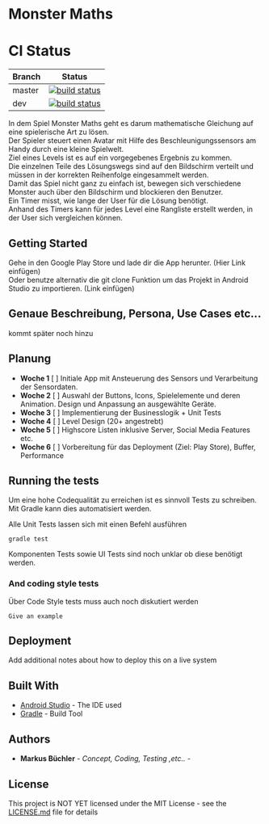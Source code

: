 # Monster Maths

# CI Status

| Branch      | Status |
| ----------- | ------ |
| master      | [![build status](https://gitlab.in.htwg-konstanz.de/mobile-ss18/mobile-ss18-13/badges/master/build.svg)](https://gitlab.in.htwg-konstanz.de/mobile-ss18/mobile-ss18-13/commits/master) |
| dev      | [![build status](https://gitlab.in.htwg-konstanz.de/mobile-ss18/mobile-ss18-13/badges/dev/build.svg)](https://gitlab.in.htwg-konstanz.de/mobile-ss18/mobile-ss18-13/commits/dev) |

In dem Spiel Monster Maths geht es darum mathematische Gleichung auf eine spielerische Art zu lösen.  
Der Spieler steuert einen Avatar mit Hilfe des Beschleunigungssensors am Handy durch eine kleine Spielwelt.  
Ziel eines Levels ist es auf ein vorgegebenes Ergebnis zu kommen.   
Die einzelnen Teile des Lösungswegs sind auf den Bildschirm verteilt und müssen in der korrekten Reihenfolge eingesammelt werden.   
Damit das Spiel nicht ganz zu einfach ist, bewegen sich verschiedene Monster auch über den Bildschirm und blockieren den Benutzer.   
Ein Timer misst, wie lange der User für die Lösung benötigt.   
Anhand des Timers kann für jedes Level eine Rangliste erstellt werden, in der User sich vergleichen können.  

## Getting Started
Gehe in den Google Play Store und lade dir die App herunter. (Hier Link einfügen)  
Oder benutze alternativ die git clone Funktion um das Projekt in Android Studio zu importieren. (Link einfügen)

## Genaue Beschreibung, Persona, Use Cases etc...
kommt später noch hinzu

## Planung
- __Woche 1__ [ ] Initiale App mit Ansteuerung des Sensors und Verarbeitung der Sensordaten.
- __Woche 2__ [ ] Auswahl der Buttons, Icons, Spielelemente und deren Animation. Design und Anpassung an ausgewählte Geräte. 
- __Woche 3__ [ ] Implementierung der Businesslogik + Unit Tests 
- __Woche 4__ [ ] Level Design (20+ angestrebt) 
- __Woche 5__ [ ] Highscore Listen inklusive Server, Social Media Features etc.
- __Woche 6__ [ ] Vorbereitung für das Deployment (Ziel: Play Store), Buffer, Performance

## Running the tests

Um eine hohe Codequalität zu erreichen ist es sinnvoll Tests zu schreiben.  
Mit Gradle kann dies automatisiert werden.

Alle Unit Tests lassen sich mit einen Befehl ausführen

```
gradle test
```

Komponenten Tests sowie UI Tests sind noch unklar ob diese benötigt werden.

### And coding style tests

Über Code Style tests muss auch noch diskutiert werden

```
Give an example
```

## Deployment

Add additional notes about how to deploy this on a live system

## Built With

* [Android Studio](https://developer.android.com/studio/install) - The IDE used
* [Gradle](https://gradle.org) - Build Tool

## Authors

* **Markus Büchler** - *Concept, Coding, Testing ,etc..* -


## License

This project is NOT YET licensed under the MIT License - see the [LICENSE.md](LICENSE.md) file for details
